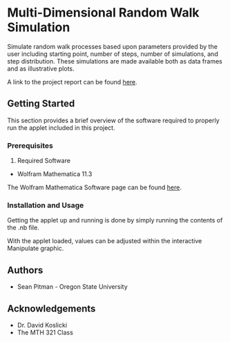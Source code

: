 # Multi-Dimensional Random Walk Simulation

Simulate random walk processes based upon parameters provided by the user including starting point, number of steps, number of simulations, and step distribution. These simulations are made available both as data frames and as illustrative plots.

A link to the project report can be found [here](https://github.com/seanpitman/random-walks-mathematica/blob/master/doc/RandomWalksProjectSeanPitman.pdf).

## Getting Started

This section provides a brief overview of the software required to properly run the applet included in this project.

### Prerequisites

1. Required Software
  + Wolfram Mathematica 11.3

The Wolfram Mathematica Software page can be found [here](http://www.wolfram.com/mathematica/).
  
### Installation and Usage

Getting the applet up and running is done by simply running the contents of the .nb file.

With the applet loaded, values can be adjusted within the interactive Manipulate graphic.

## Authors

* Sean Pitman - Oregon State University
  
## Acknowledgements

* Dr. David Koslicki
* The MTH 321 Class